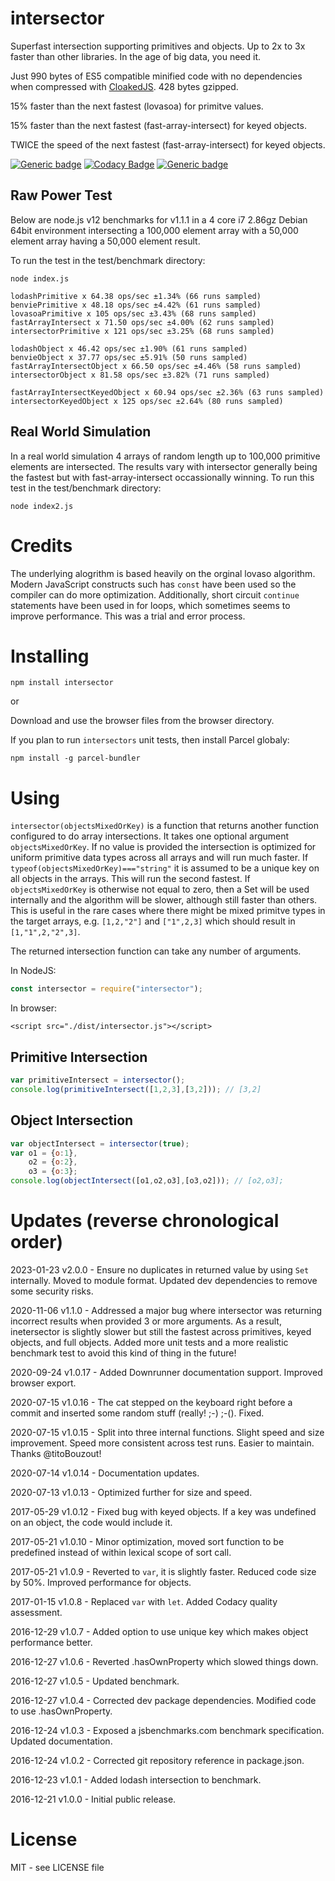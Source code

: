# intersector

Superfast intersection supporting primitives and objects. Up to 2x to 3x faster than other libraries. In the age of big data, you need it.

Just 990 bytes of ES5 compatible minified code with no dependencies when compressed with [CloakedJS](https://cloakedjs.com/). 428 bytes gzipped.

15% faster than the next fastest (lovasoa) for primitve values.

15% faster than the next fastest (fast-array-intersect) for keyed objects.

TWICE the speed of the next fastest (fast-array-intersect) for keyed objects.


[![Generic badge](https://img.shields.io/badge/Downrunner-Runnable-green.svg)](https://anywhichway.github.io/intersector)
[![Codacy Badge](https://api.codacy.com/project/badge/Grade/b4709e14023040cbb957b7c587be236b)](https://www.codacy.com/app/syblackwell/intersector?utm_source=github.com&amp;utm_medium=referral&amp;utm_content=anywhichway/intersector&amp;utm_campaign=Badge_Grade)
[![Generic badge](https://img.shields.io/badge/GitHub-Repsitory-green.svg)](https://www.github.com/anywhichway/intersector)


## Raw Power Test

Below are node.js v12 benchmarks for v1.1.1 in a 4 core i7 2.86gz Debian 64bit environment intersecting a 100,000 element array with a 50,000 element array having a 50,000 element result.

To run the test in the test/benchmark directory:

```
node index.js
```

```
lodashPrimitive x 64.38 ops/sec ±1.34% (66 runs sampled)
benviePrimitive x 48.18 ops/sec ±4.42% (61 runs sampled)
lovasoaPrimitive x 105 ops/sec ±3.43% (68 runs sampled)
fastArrayIntersect x 71.50 ops/sec ±4.00% (62 runs sampled)
intersectorPrimitive x 121 ops/sec ±3.25% (68 runs sampled)
```

```
lodashObject x 46.42 ops/sec ±1.90% (61 runs sampled)
benvieObject x 37.77 ops/sec ±5.91% (50 runs sampled)
fastArrayIntersectObject x 66.50 ops/sec ±4.46% (58 runs sampled)
intersectorObject x 81.58 ops/sec ±3.82% (71 runs sampled)
```

```
fastArrayIntersectKeyedObject x 60.94 ops/sec ±2.36% (63 runs sampled)
intersectorKeyedObject x 125 ops/sec ±2.64% (80 runs sampled)

```

## Real World Simulation

In a real world simulation 4 arrays of random length up to 100,000 primitive elements are intersected. The results vary with intersector generally being the fastest but with fast-array-intersect
occassionally winning. To run this test in the test/benchmark directory:

```
node index2.js
```

# Credits

The underlying alogrithm is based heavily on the orginal lovaso algorithm. Modern JavaScript constructs such has `const` have been used so the compiler can do more optimization. Additionally,
short circuit `continue` statements have been used in for loops, which sometimes seems to improve performance. This was a trial and error process.


# Installing

```
npm install intersector
```

or

Download and use the browser files from the browser directory.

If you plan to run `intersectors` unit tests, then install Parcel globaly:

```
npm install -g parcel-bundler
```

# Using

`intersector(objectsMixedOrKey)` is a function that returns another function configured to do array intersections. It takes one optional argument `objectsMixedOrKey`. If no 
value is provided the intersection is optimized for uniform primitive data types across all arrays and will run much faster. If `typeof(objectsMixedOrKey)==="string"` it is assumed 
to be a unique key on all objects in the arrays. This will run the second fastest. If `objectsMixedOrKey` is otherwise not equal to zero, then a Set will be used internally and the algorithm 
will be slower, although still faster than others. This is useful in the rare cases where there might be mixed primitve types in the target arrays, e.g. `[1,2,"2"]` and `["1",2,3]` which should
result in `[1,"1",2,"2",3]`.

The returned intersection function can take any number of arguments.

In NodeJS:

```javascript
const intersector = require("intersector");
```

In browser:


```
<script src="./dist/intersector.js"></script>
```

## Primitive Intersection
```javascript
var primitiveIntersect = intersector();
console.log(primitiveIntersect([1,2,3],[3,2])); // [3,2]
```

## Object Intersection
```javascript
var objectIntersect = intersector(true);
var o1 = {o:1},
	o2 = {o:2},
	o3 = {o:3};
console.log(objectIntersect([o1,o2,o3],[o3,o2])); // [o2,o3];
```


# Updates (reverse chronological order)

2023-01-23 v2.0.0 - Ensure no duplicates in returned value by using `Set` internally. Moved to module format. Updated dev dependencies to remove some security risks.

2020-11-06 v1.1.0 - Addressed a major bug where intersector was returning incorrect results when provided 3 or more arguments. As a result, inetersector is slightly slower but still
the fastest across primitives, keyed objects, and full objects. Added more unit tests and a more realistic benchmark test to avoid this kind of thing in the future!

2020-09-24 v1.0.17 - Added Downrunner documentation support. Improved browser export.

2020-07-15 v1.0.16	- The cat stepped on the keyboard right before a commit and inserted some random stuff (really! ;-) ;-(). Fixed.

2020-07-15 v1.0.15 - Split into three internal functions. Slight speed and size improvement. Speed more consistent across test runs. Easier to maintain. Thanks @titoBouzout!

2020-07-14 v1.0.14 - Documentation updates.

2020-07-13 v1.0.13 - Optimized further for size and speed.

2017-05-29 v1.0.12 - Fixed bug with keyed objects. If a key was undefined on an object, the code would include it.

2017-05-21 v1.0.10 - Minor optimization, moved sort function to be predefined instead of within lexical scope of sort call.

2017-05-21 v1.0.9 - Reverted to `var`, it is slightly faster. Reduced code size by 50%. Improved performance for objects.

2017-01-15 v1.0.8 - Replaced `var` with `let`. Added Codacy quality assessment.

2016-12-29 v1.0.7 - Added option to use unique key which makes object performance better.

2016-12-27 v1.0.6 - Reverted .hasOwnProperty which slowed things down.

2016-12-27 v1.0.5 - Updated benchmark.

2016-12-27 v1.0.4 - Corrected dev package dependencies. Modified code to use .hasOwnProperty.

2016-12-24 v1.0.3 - Exposed a jsbenchmarks.com benchmark specification. Updated documentation.

2016-12-24 v1.0.2 - Corrected git repository reference in package.json.

2016-12-23 v1.0.1 - Added lodash intersection to benchmark.

2016-12-21 v1.0.0 - Initial public release.

# License

MIT - see LICENSE file
